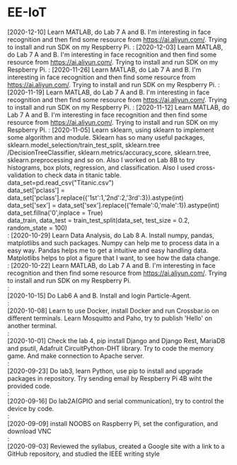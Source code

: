 # EE-IoT
[2020-12-10] Learn MATLAB, do Lab 7 A and B. I'm interesting in face recognition and then find some resource from https://ai.aliyun.com/. Trying to install and run SDK on my Respberry Pi.
:
[2020-12-03] Learn MATLAB, do Lab 7 A and B. I'm interesting in face recognition and then find some resource from https://ai.aliyun.com/. Trying to install and run SDK on my Respberry Pi.
:
[2020-11-26] Learn MATLAB, do Lab 7 A and B. I'm interesting in face recognition and then find some resource from https://ai.aliyun.com/. Trying to install and run SDK on my Respberry Pi.
:
[2020-11-19] Learn MATLAB, do Lab 7 A and B. I'm interesting in face recognition and then find some resource from https://ai.aliyun.com/. Trying to install and run SDK on my Respberry Pi.
:
[2020-11-12] Learn MATLAB, do Lab 7 A and B. I'm interesting in face recognition and then find some resource from https://ai.aliyun.com/. Trying to install and run SDK on my Respberry Pi.
:
[2020-11-05] Learn sklearn, using sklearn to implement some algorithm and module. Sklearn has so many useful packages, sklearn.model_selection/train_test_split, sklearn.tree /DecisionTreeClassifier, sklearn.metrics/accuracy_score, sklearn.tree, sklearn.preprocessing and so on. Also I worked on Lab 8B to try histograms, box plots, regression, and classification. Also I used cross-validation to check data in titanic table.  
              data_set=pd.read_csv("Titanic.csv")  
              data_set['pclass'] = data_set['pclass'].replace({'1st':1,'2nd':2,'3rd':3}).astype(int)  
              data_set['sex'] = data_set['sex'].replace({'female':0,'male':1}).astype(int)  
              data_set.fillna('0',inplace = True)  
              data_train, data_test = train_test_split(data_set, test_size = 0.2, random_state = 100)  
:
[2020-10-29] Learn Data Analysis, do Lab 8 A. Install numpy, pandas, matplotlibs and such packages. Numpy can help me to process data in a easy way. Pandas helps me to get a intuitive and easy handling data. Matplotlibs helps to plot a figure that I want, to see how the data change.  
:
[2020-10-22] Learn MATLAB, do Lab 7 A and B. I'm interesting in face recognition and then find some resource from https://ai.aliyun.com/. Trying to install and run SDK on my Respberry Pi.  
:  
[2020-10-15] Do Lab6 A and B.  Install and login Particle-Agent.   
:  
[2020-10-08] Learn to use Docker, install Docker and run Crossbar.io on different terminals. Learn Mosquitto and Paho, try to publish 'Hello' on another terminal.   
:  
[2020-10-01] Check the lab 4, pip install Django and Django Rest, MariaDB and psutil, Adafruit CircuitPython-DHT library. Try to code the memory game. And make connection to Apache server.  
:  
[2020-09-23] Do lab3, learn Python, use pip to install and upgrade packages in repository. Try sending email by Respberry Pi 4B wiht the provided code.  
:  
[2020-09-16] Do lab2A(GPIO and serial communication), try to control the device by code.  
:  
[2020-09-09] install NOOBS on Raspberry Pi, set the configuration, and download VNC  
:  
[2020-09-03] Reviewed the syllabus, created a Google site with a link to a GitHub repository, and studied the IEEE writing style  
